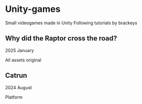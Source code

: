 # Unity-games
Small videogames made in Unity
Following tutorials by brackeys

## Why did the Raptor cross the road?
2025 January

All assets original

## Catrun
2024 August

Platform
